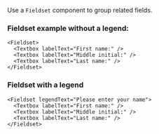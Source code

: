 Use a `Fieldset` component to group related fields.

### Fieldset example without a legend:
```
<Fieldset>
  <Textbox labelText="First name:" />
  <Textbox labelText="Middle initial:" />
  <Textbox labelText="Last name:" />
</Fieldset>
```

### Fieldset with a legend

```
<Fieldset legendText="Please enter your name">
  <Textbox labelText="First name:" />
  <Textbox labelText="Middle initial:" />
  <Textbox labelText="Last name:" />
</Fieldset>
```
